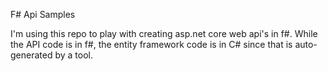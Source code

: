 F# Api Samples

I'm using this repo to play with creating asp.net core web api's in f#.  While the API code is in f#, the entity framework code is in C# since that is auto-generated by a tool.
